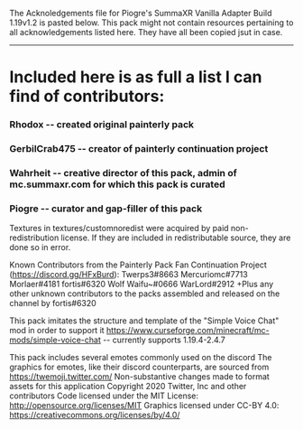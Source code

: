 The Acknoledgements file for Piogre's SummaXR Vanilla Adapter Build 1.19v1.2 is pasted below.
This pack might not contain resources pertaining to all acknowledgements listed here.
They have all been copied jsut in case.

-------------------

# Included here is as full a list I can find of contributors:

### Rhodox -- created original painterly pack

### GerbilCrab475 -- creator of painterly continuation project

### Wahrheit -- creative director of this pack, admin of mc.summaxr.com for which this pack is curated

### Piogre -- curator and gap-filler of this pack

Textures in textures/customnoredist were acquired by paid non-redistribution license.  If they are included in redistributable source, they are done so in error.

Known Contributors from the Painterly Pack Fan Continuation Project (https://discord.gg/HFxBurd):
    Twerps3#8663
    Mercuriomc#7713
    Morlaer#4181
    fortis#6320
    Wolf Waifu~#0666
    WarLord#2912
    +Plus any other unknown contributors to the packs assembled and released on the channel by fortis#6320

This pack imitates the structure and template of the "Simple Voice Chat" mod in order to support it
https://www.curseforge.com/minecraft/mc-mods/simple-voice-chat -- currently supports 1.19.4-2.4.7

This pack includes several emotes commonly used on the discord
The graphics for emotes, like their discord counterparts, are sourced from https://twemoji.twitter.com/
Non-substantive changes made to format assets for this application
Copyright 2020 Twitter, Inc and other contributors
Code licensed under the MIT License: http://opensource.org/licenses/MIT
Graphics licensed under CC-BY 4.0: https://creativecommons.org/licenses/by/4.0/